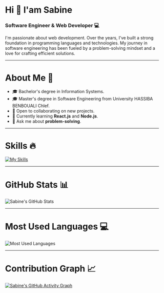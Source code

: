 # Hi 👋 I'am Sabine

### Software Engineer & Web Developer 💻
I'm passionate about web development. Over the years, I’ve built a strong foundation in programming languages and technologies. My journey in software engineering has been fueled by a problem-solving mindset and a love for crafting efficient solutions.

---

# About Me 👩
- 🎓 Bachelor's degree in Information Systems.
- 🎓 Master's degree in Software Engineering from University HASSIBA BENBOUALI Chlef.
- 👯 Open to collaborating on new projects.
- 🌱 Currently learning **React.js** and **Node.js**.
- 💬 Ask me about **problem-solving**.

---

# Skills 🔥
[![My Skills](https://skillicons.dev/icons?i=figma,js,html,css,pug,java,c,cpp,nodejs,expressjs,react,mysql,mongodb,heroku,docker,vscode,git,linux,discord)](https://skillicons.dev)

---

# GitHub Stats 📊

![Sabine's GitHub Stats](https://github-readme-stats.vercel.app/api?username=SabineBen&show_icons=true&theme=radical&hide=issues)

---

# Most Used Languages 💻

![Most Used Languages](https://github-readme-stats.vercel.app/api/top-langs/?username=SabineBen&layout=compact&theme=radical)

---

# Contribution Graph 📈

[![Sabine's GitHub Activity Graph](https://github-readme-activity-graph.vercel.app/graph?username=SabineBen&theme=react-dark)](https://github.com/ashutosh00710/github-readme-activity-graph)
